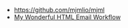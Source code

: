 - https://github.com/mjmlio/mjml
- [My Wonderful HTML Email Workflow](https://www.joshwcomeau.com/react/wonderful-emails-with-mjml-and-mdx/)
